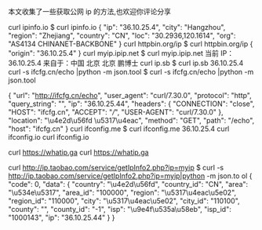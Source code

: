 本文收集了一些获取公网 ip 的方法,也欢迎你评论分享

curl ipinfo.io
$ curl ipinfo.io
{
  "ip": "36.10.25.4",
  "city": "Hangzhou",
  "region": "Zhejiang",
  "country": "CN",
  "loc": "30.2936,120.1614",
  "org": "AS4134 CHINANET-BACKBONE"
}
curl httpbin.org/ip
$ curl httpbin.org/ip
{
  "origin": "36.10.25.4"
}
curl myip.ipip.net
$ curl myip.ipip.net
当前 IP：36.10.25.4  来自于：中国 北京 北京  鹏博士
curl ip.sb
$ curl ip.sb
36.10.25.4
curl -s ifcfg.cn/echo |python -m json.tool
$ curl -s ifcfg.cn/echo |python -m json.tool

{
    "url": "http://ifcfg.cn/echo",
    "user_agent": "curl/7.30.0",
    "protocol": "http",
    "query_string": "",
    "ip": "36.10.25.44",
    "headers": {
        "CONNECTION": "close",
        "HOST": "ifcfg.cn",
        "ACCEPT": "*/*",
        "USER-AGENT": "curl/7.30.0"
    },
    "location": "\u4e2d\u56fd \u5317\u4eac",
    "method": "GET",
    "path": "/echo",
    "host": "ifcfg.cn"
}
curl ifconfig.me
$ curl ifconfig.me
36.10.25.4
curl ifconfig.io
curl ifconfig.io

curl https://whatip.ga
curl https://whatip.ga

curl http://ip.taobao.com/service/getIpInfo2.php?ip=myip
$ curl -s http://ip.taobao.com/service/getIpInfo2.php?ip=myip|python -m json.to
ol
{
    "code": 0,
    "data": {
        "country": "\u4e2d\u56fd",
        "country_id": "CN",
        "area": "\u534e\u5317",
        "area_id": "100000",
        "region": "\u5317\u4eac\u5e02",
        "region_id": "110000",
        "city": "\u5317\u4eac\u5e02",
        "city_id": "110100",
        "county": "",
        "county_id": "-1",
        "isp": "\u9e4f\u535a\u58eb",
        "isp_id": "1000143",
        "ip": "36.10.25.44"
    }
}
